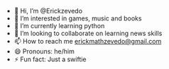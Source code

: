 - 👋 Hi, I’m @Erickzevedo
- 👀 I’m interested in games, music and books
- 🌱 I’m currently learning python
- 💞️ I’m looking to collaborate on learning news skills
- 📫 How to reach me erickmathzevedo@gmail.com
- 😄 Pronouns: he/him
- ⚡ Fun fact: Just a swiftie

<!---
Erickzevedo/Erickzevedo is a ✨ special ✨ repository because its `README.md` (this file) appears on your GitHub profile.
You can click the Preview link to take a look at your changes.
--->
